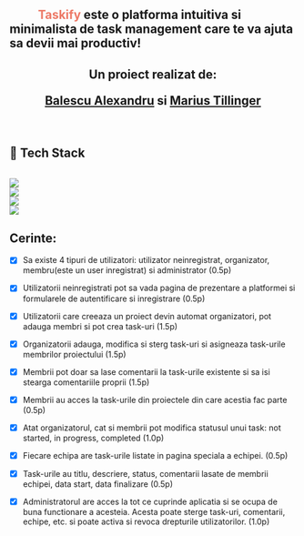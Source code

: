 <h2 style = "text-indent: 50px;"> 
<span style="color: #ed7966">Taskify</span> este o platforma intuitiva si minimalista de task management care te va ajuta sa devii mai productiv! 
</h2>


<h2 align = "center"> 
     <p>Un proiect realizat de:</p>
     <p><a href= "https://github.com/Brioflator" >Balescu Alexandru</a> si  <a href = "https://github.com/Marius-Tillinger">Marius Tillinger</a></p>
</h2>
<br>


## :open_file_folder: Tech Stack


<code> <img src="https://img.shields.io/badge/ASP.NET-7a3ddb?style=for-the-badge&logo=.Net&logoColor=white"> <img src="https://img.shields.io/badge/HTML5-E34F26?style=for-the-badge&logo=html5&logoColor=white"> <img  src="https://img.shields.io/badge/CSS3-1572B6?style=for-the-badge&logo=css3&logoColor=white"> <img  src="https://img.shields.io/badge/JavaScript-F7DF1E?style=for-the-badge&logo=javascript&logoColor=black"> </code>





## Cerinte:
- [x] Sa existe 4 tipuri de utilizatori: utilizator neinregistrat, organizator, membru(este un user inregistrat) si administrator (0.5p)

- [x] Utilizatorii neinregistrati pot sa vada pagina de prezentare a platformei si formularele de autentificare si inregistrare (0.5p)

- [x] Utilizatorii care creeaza un proiect devin automat organizatori, pot adauga membri si pot crea task-uri (1.5p)

- [x] Organizatorii adauga, modifica si sterg task-uri si asigneaza task-urile membrilor proiectului (1.5p)

- [x] Membrii pot doar sa lase comentarii la task-urile existente si sa isi stearga comentariile proprii (1.5p)

- [x] Membrii au acces la task-urile din proiectele din care acestia fac parte (0.5p)

- [x] Atat organizatorul, cat si membrii pot modifica statusul unui task: not started, in progress, completed (1.0p)

- [x] Fiecare echipa are task-urile listate in pagina speciala a echipei. (0.5p) 

- [x] Task-urile au titlu, descriere, status, comentarii lasate de membrii echipei, data start, data finalizare (0.5p)

- [x] Administratorul are acces la tot ce cuprinde aplicatia si se ocupa de buna functionare a acesteia. Acesta poate sterge task-uri, comentarii, echipe, etc. si poate activa si revoca drepturile utilizatorilor. (1.0p)
